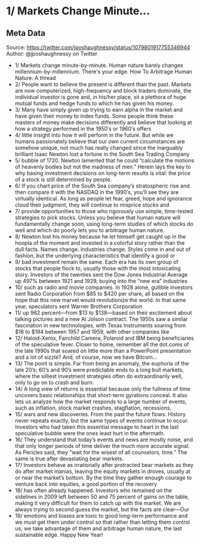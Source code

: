 # 1/ Markets Change Minute...

## Meta Data

Source:  https://twitter.com/jposhaughnessy/status/1079801917755346944 
Author: @jposhaughnessy on Twitter

- 1/ Markets change minute-by-minute. 
  Human nature barely changes millennium-by-millennium. 
  There's your edge.
  How To Arbitrage Human Nature: A thread
- 2/ People want to believe the present is different than the past. Markets are now computerized, high-frequency and block traders dominate, the individual investor is gone and, in his/her place, sit a plethora of huge mutual funds and hedge funds to which he has given his money.
- 3/ Many have simply given up trying to earn alpha in the market and have given their money to index funds. Some people think these masters of money make decisions differently and believe that looking at how a strategy performed in the 1950′s or 1960′s offers
- 4/ little insight into how it will perform in the future. But while we humans passionately believe that our own current circumstances are somehow unique, not much has really changed since the inarguably brilliant Isaac Newton lost a fortune in the South Sea Trading Company
- 5/ bubble of 1720. Newton lamented that he could “calculate the motions of heavenly bodies but not the madness of men.” Herein lays the key to why basing investment decisions on long-term results is vital: the price of a stock is still determined by people.
- 6/ If you chart price of the South Sea company’s stratospheric rise and then compare it with the NASDAQ in the 1990′s, you’ll see they are virtually identical. As long as people let fear, greed, hope and ignorance cloud their judgment, they will continue to misprice stocks and
- 7/ provide opportunities to those who rigorously use simple, time-tested strategies to pick stocks. Unless you believe that human nature will fundamentally change soon, using long-term studies of which stocks do well and which do poorly lets you to arbitrage human nature.
- 8/ Newton lost his money because he let himself get caught up in the hoopla of the moment and invested in a colorful story rather than the dull facts. Names change. Industries change. Styles come in and out of fashion, but the underlying characteristics that identify a good or
- 9/ bad investment remain the same. Each era has its own group of stocks that people flock to, usually those with the most intoxicating story. Investors of the twenties sent the Dow Jones Industrial Average up 497% between 1921 and 1929, buying into the “new era” industries
- 10/ such as radio and movie companies. In 1928 alone, gullible investors sent Radio Corporation from $85 to $420 per share, all based on the hope that this new marvel would revolutionize the world. In that same year, speculators sent Warner Brothers Corporation
- 11/ up 962 percent—from $13 to $138—based on their excitement about talking pictures and a new Al Jolson contract. The 1950s saw a similar fascination in new technologies, with Texas Instruments soaring from $16 to $194 between 1957 and 1959, with other companies like
- 12/ Haloid-Xerox, Fairchild Camera, Polaroid and IBM being beneficiaries of the speculative fever. Closer to home, remember all the dot.coms of the late 1990s that soared on little more than a PowerPoint presentation and a lot of sizzle? And, of course, now we have Bitcoin…
- 13/ The point is simple. Far from being an anomaly, the euphoria of the late 20’s; 60’s and 90’s were predictable ends to a long bull markets, where the silliest investment strategies often do extraordinarily well, only to go on to crash and burn.
- 14/ A long view of returns is essential because only the fullness of time uncovers basic relationships that short-term gyrations conceal. It also lets us analyze how the market responds to a large number of events, such as inflation, stock market crashes, stagflation, recessions,
- 15/ wars and new discoveries. From the past the future flows. History never repeats exactly, but the same types of events continue to occur. Investors who had taken this essential message to heart in the last speculative bubble were the ones least hurt in the aftermath.
- 16/ They understand that today’s events and news are mostly noise, and that only longer periods of time deliver the much more accurate signal. As Pericles said, they “wait for the wisest of all counselors, time.” 
  The same is true after devastating bear markets.
- 17/ Investors behave as irrationally after protracted bear markets as they do after market manias, leaving the equity markets in droves, usually at or near the market’s bottom. By the time they gather enough courage to venture back into equities, a good portion of the recovery
- 18/ has often already happened. Investors who remained on the sidelines in 2009 left between 50 and 75 percent of gains on the table, making it very difficult for them to catch up with the market. We are always trying to second guess the market, but the facts are clear—Our
- 19/ emotions and biases are toxic to good long-term performance and we *must* get them under control so that rather than letting them control us, we take advantage of them and arbitrage human nature, the last sustainable edge. 
  Happy New Year!
